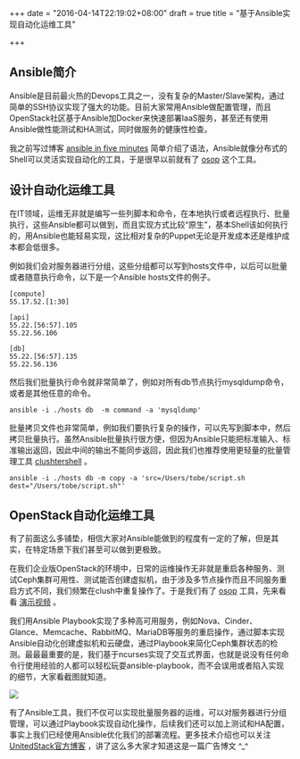 +++
date = "2016-04-14T22:19:02+08:00"
draft = true
title = "基于Ansible实现自动化运维工具"

+++


## Ansible简介

Ansible是目前最火热的Devops工具之一，没有复杂的Master/Slave架构，通过简单的SSH协议实现了强大的功能。目前大家常用Ansible做配置管理，而且OpenStack社区基于Ansible加Docker来快速部署IaaS服务，甚至还有使用Ansible做性能测试和HA测试，同时做服务的健康性检查。

我之前写过博客 [ansible in five minutes](http://chendihao.cn/post/ansible-in-five-minutes/) 简单介绍了语法，Ansible就像分布式的Shell可以灵活实现自动化的工具，于是很早以前就有了 [osop](https://github.com/tobegit3hub/osop) 这个工具。

## 设计自动化运维工具

在IT领域，运维无非就是编写一些列脚本和命令，在本地执行或者远程执行、批量执行，这些Ansible都可以做到，而且实现方式比较“原生”，基本Shell该如何执行的，用Ansible也能轻易实现，这比相对复杂的Puppet无论是开发成本还是维护成本都会低很多。

例如我们会对服务器进行分组，这些分组都可以写到hosts文件中，以后可以批量或者随意执行命令，以下是一个Ansible hosts文件的例子。

```
[compute]
55.17.52.[1:30]

[api]
55.22.[56:57].105
55.22.56.106

[db]
55.22.[56:57].135
55.22.56.136
```

然后我们批量执行命令就非常简单了，例如对所有db节点执行mysqldump命令，或者是其他任意的命令。

```
ansible -i ./hosts db  -m command -a 'mysqldump'
```

批量拷贝文件也非常简单，例如我们要执行复杂的操作，可以先写到脚本中，然后拷贝批量执行。虽然Ansible批量执行很方便，但因为Ansible只能把标准输入、标准输出返回，因此中间的输出不能同步返回，因此我们也推荐使用更轻量的批量管理工具 [clushtershell](https://github.com/cea-hpc/clustershell) 。

```
ansible -i ./hosts db -m copy -a 'src=/Users/tobe/script.sh dest="/Users/tobe/script.sh"'
```

## OpenStack自动化运维工具

有了前面这么多铺垫，相信大家对Ansible能做到的程度有一定的了解，但是其实，在特定场景下我们甚至可以做到更极致。

在我们企业版OpenStack的环境中，日常的运维操作无非就是重启各种服务、测试Ceph集群可用性、测试能否创建虚拟机，由于涉及多节点操作而且不同服务重启方式不同，我们频繁在clush中重复操作了。于是我们有了 [osop](https://github.com/tobegit3hub/osop) 工具，先来看看 [演示视频](http://v.youku.com/v_show/id_XMTQ5MTIzMzQyMA==.html) 。

我们用Ansible Playbook实现了多种高可用服务，例如Nova、Cinder、Glance、Memcache、RabbitMQ、MariaDB等服务的重启操作，通过脚本实现Ansible自动化创建虚拟机和云硬盘，通过Playbook来简化Ceph集群状态的检测。最最最重要的是，我们基于ncurses实现了交互式界面，也就是说没有任何命令行使用经验的人都可以轻松玩耍ansible-playbook，而不会误用或者陷入实现的细节，大家看截图就知道。

![](https://raw.githubusercontent.com/tobegit3hub/osop/master/screenshot.png)

有了Ansible工具，我们不仅可以实现批量服务器的运维，可以对服务器进行分组管理，可以通过Playbook实现自动化操作，后续我们还可以加上测试和HA配置，事实上我们已经使用Ansible优化我们的部署流程。更多技术介绍也可以关注 [UnitedStack官方博客](https://www.ustack.com/about/blog/) ，讲了这么多大家才知道这是一篇广告博文 ^_^
